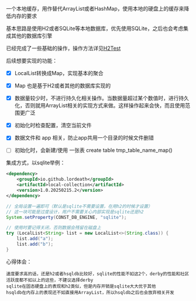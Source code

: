 一个本地缓存，用作替代ArrayList或者HashMap，使用本地的硬盘上的缓存来降低内存的要求

基本思路是使用H2或者SQLite等本地数据库，优先使用SQLite，之后也会考虑集成其他的数据库引擎

已经完成了一些基础的操作，操作方法详见[H2Test](src/test/java/lordeath/local/collection/test/H2Test.java)


后续想要实现的功能：

- [X] LocalList转换成Map，实现基本的聚合
- [X] Map 也是基于H2或者其他的数据库实现的
- [X] 数据量较少时，不进行持久化相关操作。当数据量超过某个数值时，进行持久化，否则就用ArrayList相关的实现方式来做。这样操作起来会快，而且使用范围更广泛
- [X] 初始化时检查配置，清空当前文件
- [X] 数据文件和 app 相关，防止app共用一个目录的时候文件删错
- [ ] 初始化时，会新建/使用 一张表 create table tmp_table_name_map()




集成方式，以sqlite举例：
```xml
<dependency>
    <groupId>io.github.lordeath</groupId>
    <artifactId>local-collection</artifactId>
    <version>1.0.20250215.2</version>
</dependency>
```

```java
// 全局设置一遍即可（默认是sqlite不需要设置，在用h2的时候才设置）
// 这一块可能是过度设计，用户不需要关心内部实现是sqlite还是h2
System.setProperty(CONST_DB_ENGINE, "sqlite");

// 使用时要记得关闭，否则数据会残留在磁盘上
try (LocalList<String> list = new LocalList<>(String.class)) {
    list.add("a");
    list.add("b");
}
```

心得体会：

```text
速度要求高的话，还是h2或者hsqldb比较好，sqlite的性能不如这2个，derby的性能和社区活跃度都不如以上的这些，不建议选择derby
sqlite在固态硬盘上的表现和h2类似，但是内存开销是sqlite大大优于其他
hsqldb在内存上的表现还不如直接用ArrayList，所以hsqldb之后也会放弃相关开发
```
